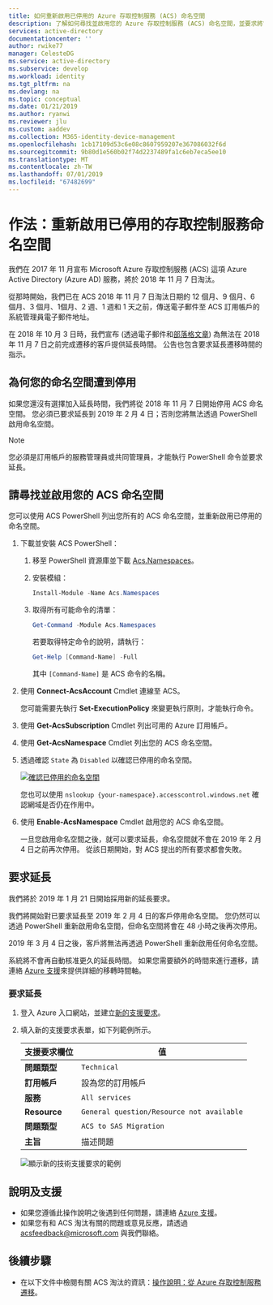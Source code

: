 ```yaml
---
title: 如何重新啟用已停用的 Azure 存取控制服務 (ACS) 命名空間
description: 了解如何尋找並啟用您的 Azure 存取控制服務 (ACS) 命名空間，並要求將它們的維持啟用時間延長至 2019 年 2 月 4 日。
services: active-directory
documentationcenter: ''
author: rwike77
manager: CelesteDG
ms.service: active-directory
ms.subservice: develop
ms.workload: identity
ms.tgt_pltfrm: na
ms.devlang: na
ms.topic: conceptual
ms.date: 01/21/2019
ms.author: ryanwi
ms.reviewer: jlu
ms.custom: aaddev
ms.collection: M365-identity-device-management
ms.openlocfilehash: 1cb17109d53c6e08c8607959207e367086032f6d
ms.sourcegitcommit: 9b80d1e560b02f74d2237489fa1c6eb7eca5ee10
ms.translationtype: MT
ms.contentlocale: zh-TW
ms.lasthandoff: 07/01/2019
ms.locfileid: "67482699"
---
```

# <a name="how-to-reactivate-disabled-access-control-service-namespaces"></a>作法：重新啟用已停用的存取控制服務命名空間

我們在 2017 年 11 月宣布 Microsoft Azure 存取控制服務 (ACS) 這項 Azure Active Directory (Azure AD) 服務，將於 2018 年 11 月 7 日淘汰。

從那時開始，我們已在 ACS 2018 年 11 月 7 日淘汰日期的 12 個月、9 個月、6 個月、3 個月、1個月、2 週、1 週和 1 天之前，傳送電子郵件至 ACS 訂用帳戶的系統管理員電子郵件地址。

在 2018 年 10 月 3 日時，我們宣布 (透過電子郵件和[部落格文章](https://azure.microsoft.com/blog/one-month-retirement-notice-access-control-service/)) 為無法在 2018 年 11 月 7 日之前完成遷移的客戶提供延長時間。 公告也包含要求延長遷移時間的指示。

## <a name="why-your-namespace-is-disabled"></a>為何您的命名空間遭到停用

如果您還沒有選擇加入延長時間，我們將從 2018 年 11 月 7 日開始停用 ACS 命名空間。 您必須已要求延長到 2019 年 2 月 4 日；否則您將無法透過 PowerShell 啟用命名空間。

> [!NOTE]
> 您必須是訂用帳戶的服務管理員或共同管理員，才能執行 PowerShell 命令並要求延長。

## <a name="find-and-enable-your-acs-namespaces"></a>請尋找並啟用您的 ACS 命名空間

您可以使用 ACS PowerShell 列出您所有的 ACS 命名空間，並重新啟用已停用的命名空間。

1. 下載並安裝 ACS PowerShell：
    1. 移至 PowerShell 資源庫並下載 [Acs.Namespaces](https://www.powershellgallery.com/packages/Acs.Namespaces/1.0.2)。
    1. 安裝模組：

        ```powershell
        Install-Module -Name Acs.Namespaces
        ```

    1. 取得所有可能命令的清單：

        ```powershell
        Get-Command -Module Acs.Namespaces
        ```

        若要取得特定命令的說明，請執行：

        ```powershell
        Get-Help [Command-Name] -Full
        ```
    
        其中 `[Command-Name]` 是 ACS 命令的名稱。
1. 使用 **Connect-AcsAccount** Cmdlet 連線至 ACS。 

    您可能需要先執行 **Set-ExecutionPolicy** 來變更執行原則，才能執行命令。
1. 使用 **Get-AcsSubscription** Cmdlet 列出可用的 Azure 訂用帳戶。
1. 使用 **Get-AcsNamespace** Cmdlet 列出您的 ACS 命名空間。
1. 透過確認 `State` 為 `Disabled` 以確認已停用的命名空間。

    [![確認已停用的命名空間](./media/howto-reactivate-disabled-acs-namespaces/confirm-disabled-namespace.png)](./media/howto-reactivate-disabled-acs-namespaces/confirm-disabled-namespace.png#lightbox)

    您也可以使用 `nslookup {your-namespace}.accesscontrol.windows.net` 確認網域是否仍在作用中。

1. 使用 **Enable-AcsNamespace** Cmdlet 啟用您的 ACS 命名空間。

    一旦您啟用命名空間之後，就可以要求延長，命名空間就不會在 2019 年 2 月 4 日之前再次停用。 從該日期開始，對 ACS 提出的所有要求都會失敗。

## <a name="request-an-extension"></a>要求延長

我們將於 2019 年 1 月 21 日開始採用新的延長要求。

我們將開始對已要求延長至 2019 年 2 月 4 日的客戶停用命名空間。 您仍然可以透過 PowerShell 重新啟用命名空間，但命名空間將會在 48 小時之後再次停用。

2019 年 3 月 4 日之後，客戶將無法再透過 PowerShell 重新啟用任何命名空間。

系統將不會再自動核准更久的延長時間。 如果您需要額外的時間來進行遷移，請連絡 [Azure 支援](https://portal.azure.com/#create/Microsoft.Support)來提供詳細的移轉時間軸。

### <a name="to-request-an-extension"></a>要求延長

1. 登入 Azure 入口網站，並建立[新的支援要求](https://portal.azure.com/#create/Microsoft.Support)。
1. 填入新的支援要求表單，如下列範例所示。

    | 支援要求欄位 | 值 |
    |-----------------------|--------------------|
    | **問題類型** | `Technical` |
    | **訂用帳戶** | 設為您的訂用帳戶 |
    | **服務** | `All services` |
    | **Resource** | `General question/Resource not available` |
    | **問題類型** | `ACS to SAS Migration` |
    | **主旨** | 描述問題 |

   ![顯示新的技術支援要求的範例](./media/howto-reactivate-disabled-acs-namespaces/new-technical-support-request.png)

<!--

1. Navigate to your ACS namespace's management portal by going to `https://{your-namespace}.accesscontrol.windows.net`.
1. Select the **Read Terms** button to read the [updated Terms of Use](https://azure.microsoft.com/support/legal/access-control/), which will direct you to a page with the updated Terms of Use.

    [![Select the Read Terms button](./media/howto-reactivate-disabled-acs-namespaces/read-terms-button-expanded.png)](./media/howto-reactivate-disabled-acs-namespaces/read-terms-button-expanded.png#lightbox)

1. Select **Request Extension** on the banner at the top of the page. The button will only be enabled after you read the [updated Terms of Use](https://azure.microsoft.com/support/legal/access-control/).

    [![Select the Request Extension button](./media/howto-reactivate-disabled-acs-namespaces/request-extension-button-expanded.png)](./media/howto-reactivate-disabled-acs-namespaces/request-extension-button-expanded.png#lightbox)

1. After the extension request is registered, the page will refresh with a new banner at the top of the page.

    [![Updated page with refreshed banner](./media/howto-reactivate-disabled-acs-namespaces/updated-banner-expanded.png)](./media/howto-reactivate-disabled-acs-namespaces/updated-banner-expanded.png#lightbox)
-->

## <a name="help-and-support"></a>說明及支援

- 如果您遵循此操作說明之後遇到任何問題，請連絡 [Azure 支援](https://portal.azure.com/#blade/Microsoft_Azure_Support/HelpAndSupportBlade/overview)。
- 如果您有和 ACS 淘汰有關的問題或意見反應，請透過 acsfeedback@microsoft.com 與我們聯絡。

## <a name="next-steps"></a>後續步驟

- 在以下文件中檢閱有關 ACS 淘汰的資訊：[操作說明：從 Azure 存取控制服務遷移](active-directory-acs-migration.md)。
